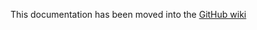 <!-- NOTE: Leave this file here because old CSV files link directly to it -->

This documentation has been moved into the [GitHub wiki](https://github.com/metaspace2020/metaspace/wiki/CSV-annotations-export)
